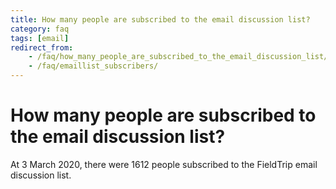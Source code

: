 ```yaml
---
title: How many people are subscribed to the email discussion list?
category: faq
tags: [email]
redirect_from:
    - /faq/how_many_people_are_subscribed_to_the_email_discussion_list/
    - /faq/emaillist_subscribers/
---
```


# How many people are subscribed to the email discussion list?

At 3 March 2020, there were 1612 people subscribed to the FieldTrip email discussion list.

